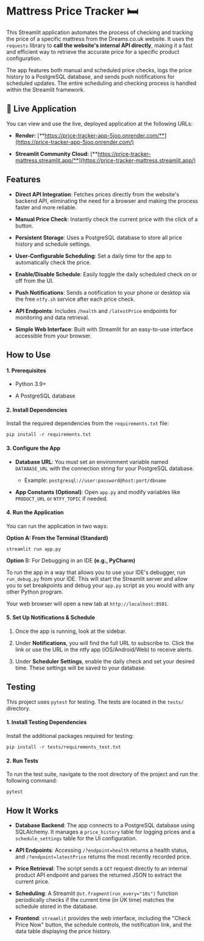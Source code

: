 # Mattress Price Tracker 🛏️

This Streamlit application automates the process of checking and tracking the price of a specific mattress from the Dreams.co.uk website. It uses the `requests` library to **call the website's internal API directly**, making it a fast and efficient way to retrieve the accurate price for a specific product configuration.

The app features both manual and scheduled price checks, logs the price history to a PostgreSQL database, and sends push notifications for scheduled updates. The entire scheduling and checking process is handled within the Streamlit framework.

## 🚀 Live Application

You can view and use the live, deployed application at the following URLs:

* **Render:** [**https://price-tracker-app-5joo.onrender.com/**](https://price-tracker-app-5joo.onrender.com/)

* **Streamlit Community Cloud:** [**https://price-tracker-mattress.streamlit.app/**](https://price-tracker-mattress.streamlit.app/)

## Features

* **Direct API Integration**: Fetches prices directly from the website's backend API, eliminating the need for a browser and making the process faster and more reliable.

* **Manual Price Check**: Instantly check the current price with the click of a button.

* **Persistent Storage**: Uses a PostgreSQL database to store all price history and schedule settings.

* **User-Configurable Scheduling**: Set a daily time for the app to automatically check the price.

* **Enable/Disable Schedule**: Easily toggle the daily scheduled check on or off from the UI.

* **Push Notifications**: Sends a notification to your phone or desktop via the free `ntfy.sh` service after each price check.

* **API Endpoints**: Includes `/health` and `/latestPrice` endpoints for monitoring and data retrieval.

* **Simple Web Interface**: Built with Streamlit for an easy-to-use interface accessible from your browser.

## How to Use

#### 1. Prerequisites

* Python 3.9+

* A PostgreSQL database

#### 2. Install Dependencies

Install the required dependencies from the `requirements.txt` file:

```
pip install -r requirements.txt
```

#### 3. Configure the App

* **Database URL**: You must set an environment variable named `DATABASE_URL` with the connection string for your PostgreSQL database.

  * Example: `postgresql://user:password@host:port/dbname`

* **App Constants (Optional)**: Open `app.py` and modify variables like `PRODUCT_URL` or `NTFY_TOPIC` if needed.

#### 4. Run the Application

You can run the application in two ways:

**Option A: From the Terminal (Standard)**

```
streamlit run app.py
```

**Option** B: For Debugging in an IDE **(e.g., PyCharm)**

To run the app in a way that allows you to use your IDE's debugger, run `run_debug.py` from your IDE. This will start the Streamlit server and allow you to set breakpoints and debug your `app.py` script as you would with any other Python program.

Your web browser will open a new tab at `http://localhost:8501`.

#### 5. Set Up Notifications & Schedule

1. Once the app is running, look at the sidebar.

2. Under **Notifications**, you will find the full URL to subscribe to. Click the link or use the URL in the ntfy app (iOS/Android/Web) to receive alerts.

3. Under **Scheduler Settings**, enable the daily check and set your desired time. These settings will be saved to your database.

## Testing

This project uses `pytest` for testing. The tests are located in the `tests/` directory.

#### 1. Install Testing Dependencies

Install the additional packages required for testing:

```
pip install -r tests/requirements_test.txt
```

#### 2. Run Tests

To run the test suite, navigate to the root directory of the project and run the following command:

```
pytest
```

## How It Works

* **Database Backend**: The app connects to a PostgreSQL database using SQLAlchemy. It manages a `price_history` table for logging prices and a `schedule_settings` table for the UI configuration.

* **API Endpoints**: Accessing `/?endpoint=health` returns a health status, and `/?endpoint=latestPrice` returns the most recently recorded price.

* **Price Retrieval**: The script sends a `GET` request directly to an internal product API endpoint and parses the returned JSON to extract the current price.

* **Scheduling**: A Streamlit `@st.fragment(run_every="10s")` function periodically checks if the current time (in UK time) matches the schedule stored in the database.

* **Frontend**: `streamlit` provides the web interface, including the "Check Price Now" button, the schedule controls, the notification link, and the data table displaying the price history.
